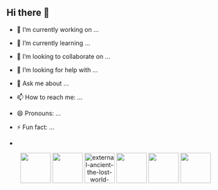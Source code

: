 ## Hi there 👋


- 🔭 I’m currently working on ...
- 🌱 I’m currently learning ...
- 👯 I’m looking to collaborate on ...
- 🤔 I’m looking for help with ...
- 💬 Ask me about ...
- 📫 How to reach me: ...
- 😄 Pronouns: ...
- ⚡ Fun fact: ...

- 
<div id="linguagens" align="center">
  <img src="https://img.icons8.com/plasticine/100/python.png" width="70" href="https://www.python.org/">
  <img src="https://img.icons8.com/plasticine/100/java-coffee-cup-logo.png" width="70" href="https://www.java.com/pt-BR/">
  <img src="https://img.icons8.com/external-flat-icons-maxicons/85/external-ancient-the-lost-world-flat-flat-icons-maxicons-21.png" alt="external-ancient-the-lost-world-flat-flat-icons-maxicons-21" width="70" href="https://software.fujitsu.com/jp/manual/manualfiles/m150010/b1wd3367/01enz200/index.html">
  <img src="https://img.icons8.com/plasticine/100/html-5.png" width="70" href="https://html.com/">
  <img src="https://img.icons8.com/plasticine/100/css3.png" width="70" href="https://css3.com/">
  <img src="https://img.icons8.com/plasticine/100/oracle-pl-sql--v3.png" width="70" href="https://www.mysql.com/">
</div>

